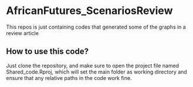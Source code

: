 # AfricanFutures_ScenariosReview
 This repos is just containing codes that generated some of the graphs in a review article

## How to use this code?
 Just clone the repository, and make sure to open the project file named Shared_code.Rproj, which will set the main folder as working directory and ensure that any relative paths in the code work fine.
